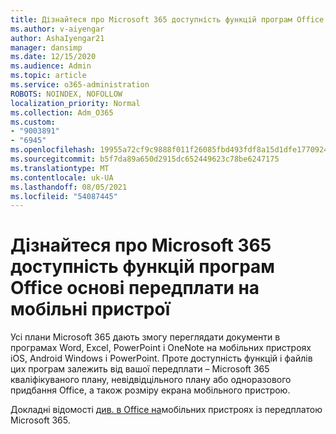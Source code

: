 ```yaml
---
title: Дізнайтеся про Microsoft 365 доступність функцій програм Office основі передплати на мобільні пристрої
ms.author: v-aiyengar
author: AshaIyengar21
manager: dansimp
ms.date: 12/15/2020
ms.audience: Admin
ms.topic: article
ms.service: o365-administration
ROBOTS: NOINDEX, NOFOLLOW
localization_priority: Normal
ms.collection: Adm_O365
ms.custom:
- "9003891"
- "6945"
ms.openlocfilehash: 19955a72cf9c9888f011f26085fbd493fdf8a15d1dfe17709244497f52be02d7
ms.sourcegitcommit: b5f7da89a650d2915dc652449623c78be6247175
ms.translationtype: MT
ms.contentlocale: uk-UA
ms.lasthandoff: 08/05/2021
ms.locfileid: "54087445"
---
```

# <a name="learn-about-microsoft-365-subscriptionbased-availability-of-office-apps-features-on-mobile-devices"></a>Дізнайтеся про Microsoft 365 доступність функцій програм Office основі передплати на мобільні пристрої

Усі плани Microsoft 365 дають змогу переглядати документи в програмах Word, Excel, PowerPoint і OneNote на мобільних пристроях iOS, Android Windows і PowerPoint. Проте доступність функцій і файлів цих програм залежить від вашої передплати – Microsoft 365 кваліфікуваного плану, невідвідцільного плану або одноразового придбання Office, а також розміру екрана мобільного пристрою.

Докладні відомості [див. в Office на](https://go.microsoft.com/fwlink/?linkid=2135575)мобільних пристроях із передплатою Microsoft 365. 